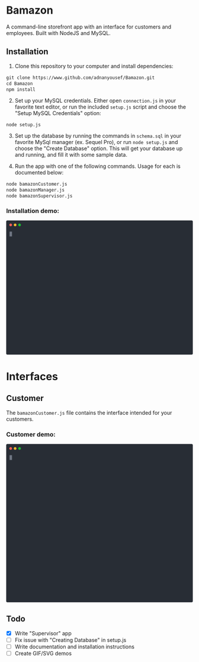 # Bamazon
A command-line storefront app with an interface for customers and employees. Built with NodeJS and MySQL.

## Installation

1. Clone this repository to your computer and install dependencies:
```
git clone https://www.github.com/adnanyousef/Bamazon.git 
cd Bamazon
npm install
```

2. Set up your MySQL credentials. Either open `connection.js` in your favorite text editor, or run the included `setup.js` script and choose the "Setup MySQL Credentials" option:
```
node setup.js
```

3. Set up the database by running the commands in `schema.sql` in your favorite MySql manager (ex. Sequel Pro), or run `node setup.js` and choose the "Create Database" option. This will get your database up and running, and fill it with some sample data.

4. Run the app with one of the following commands. Usage for each is documented below:
```
node bamazonCustomer.js
node bamazonManager.js
node bamazonSupervisor.js
```

### Installation demo:
<p align='center'>
<img width='600' src='images/install.svg'>
</p>

<!-- ![Install Demo](./images/install.svg) -->

# Interfaces
## Customer
The `bamazonCustomer.js` file contains the interface intended for your customers.

### Customer demo:
<p align='center'>
<img width='600' src='./images/customer.svg'>
</p>

## Todo
- [x] Write "Supervisor" app
- [ ] Fix issue with "Creating Database" in setup.js
- [ ] Write documentation and installation instructions
- [ ] Create GIF/SVG demos

